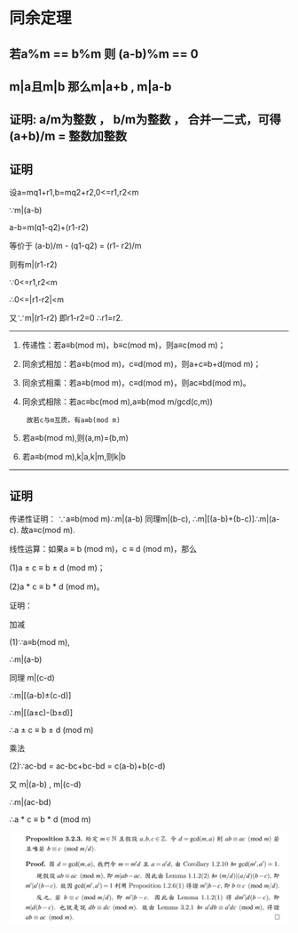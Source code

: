 # 同余定理
## 若a%m == b%m   则  (a-b)%m == 0
## m|a且m|b   那么m|a+b   ,    m|a-b
证明:
a/m为整数 ， b/m为整数 ， 合并一二式，可得 (a+b)/m =  整数加整数
---
## 证明
设a=mq1+r1,b=mq2+r2,0<=r1,r2<m

∵m|(a-b)

a-b=m(q1-q2)+(r1-r2)

等价于 (a-b)/m - (q1-q2) = (r1- r2)/m

则有m|(r1-r2)

∵0<=r1,r2<m

∴0<=|r1-r2|<m

又∵m|(r1-r2)  即r1-r2=0
∴r1=r2.

---
1. 传递性：若a≡b(mod m)，b≡c(mod m)，则a≡c(mod m)；
2. 同余式相加：若a≡b(mod m)，c≡d(mod m)，则a+c≡b+d(mod m)；
3. 同余式相乘：若a≡b(mod m)，c≡d(mod m)，则ac≡bd(mod m)。
4. 同余式相除：若ac≡bc(mod m),a≡b(mod m/gcd(c,m))
        
        故若c与m互质，有a≡b(mod m)
5. 若a≡b(mod m),则(a,m)=(b,m)
6. 若a≡b(mod m),k|a,k|m,则k|b
---
## 证明
传递性证明：
∵a≡b(mod m)∴m|(a-b) 同理m|(b-c),
∴m|[(a-b)+(b-c)]∴m|(a-c).
故a≡c(mod m).

线性运算：如果a ≡ b (mod m)，c ≡ d (mod m)，那么

(1)a ± c ≡ b ± d (mod m)；

(2)a * c ≡ b * d (mod m)。

证明：

加减
             
(1)∵a≡b(mod m),

∴m|(a-b)

同理 m|(c-d)

∴m|[(a-b)±(c-d)]

∴m|[(a±c)-(b±d)]

∴a ± c ≡ b ± d (mod m)

乘法

(2)∵ac-bd = ac-bc+bc-bd = c(a-b)+b(c-d)

又 m|(a-b) , m|(c-d)

∴m|(ac-bd)

∴a * c ≡ b * d (mod m)


![图 1](/images/fa5a978d54707a854b0dab23ac0791c0bbb5a86b8b8d9b2545faa5d7e192c347.png)  
